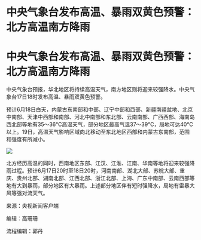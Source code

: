 # 中央气象台发布高温、暴雨双黄色预警：北方高温南方降雨

# 中央气象台发布高温、暴雨双黄色预警：北方高温南方降雨

中央气象台预报，华北地区将持续高温天气，南方地区则将迎来较强降水。中央气象台17日18时发布高温、暴雨双黄色预警。

预计6月18日白天，内蒙古东南部和中部、辽宁中部和西部、新疆南疆盆地、北京中南部、天津中西部和南部、河北中南部和东北部、云南南部、广西西部、海南岛西北部等地有35～36℃高温天气，部分地区最高气温37～39℃，局地可达40℃以上。19日，高温天气影响区域向北移动至东北地区西部和内蒙古东南部，范围和强度有所减小。

![](https://inews.gtimg.com/om_bt/O5kXVRFSzx6z05sVGwraXWnThs9_nVZR5G6eO8HY9ksOIAA/1000)

北方经历高温的同时，西南地区东部、江汉、江淮、江南、华南等地将迎来较强降雨过程。预计6月17日20时至18日20时，河南南部、湖北大部、苏皖大部、重庆、贵州北部、湖南北部、江西北部、浙江北部、上海、广东中南部、云南西部等地有大到暴雨，部分地区有大暴雨。上述部分地区伴有短时强降水，局地有雷暴大风等强对流天气。

来源：央视新闻客户端

编辑：高珊珊

流程编辑：郭丹

